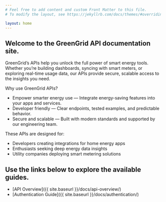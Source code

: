 ```yaml
---
# Feel free to add content and custom Front Matter to this file.
# To modify the layout, see https://jekyllrb.com/docs/themes/#overriding-theme-defaults

layout: home
---
```


## Welcome to the GreenGrid API documentation site.
GreenGrid’s APIs help you unlock the full power of smart energy tools. Whether you’re building dashboards, syncing with smart meters, or exploring real-time usage data, our APIs provide secure, scalable access to the insights you need.

Why use GreenGrid APIs?
* Empower smarter energy use — Integrate energy-saving features into your apps and services.
* Developer friendly — Clear endpoints, tested examples, and predictable behavior.
* Secure and scalable — Built with modern standards and supported by our engineering team.

These APIs are designed for:
* Developers creating integrations for home energy apps
* Enthusiasts seeking deep energy data insights
* Utility companies deploying smart metering solutions

## Use the links below to explore the available guides.
- [API Overview]({{ site.baseurl }}/docs/api-overview/)
- [Authentication Guide]({{ site.baseurl }}/docs/authentication/)

